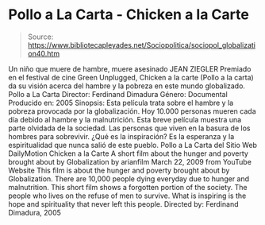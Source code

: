 # Pollo a La Carta - Chicken a la Carte

> Source: https://www.bibliotecapleyades.net/Sociopolitica/sociopol_globalization40.htm

Un niño que muere de hambre,
muere asesinado
JEAN ZIEGLER
Premiado en el festival de cine
Green Unplugged, Chicken a la carte
(Pollo
a la carta) da su visión acerca del hambre y la pobreza en este mundo
globalizado.
Pollo a La Carta
Director: Ferdinand Dimadura
Género: Documental
Producido en: 2005
Sinopsis:
Esta película trata sobre el hambre y la pobreza provocada por la
globalización. Hoy 10.000 personas mueren cada día debido al hambre y la
malnutrición.
Esta breve película muestra una parte olvidada de la sociedad.
Las personas que viven en la basura de los hombres para sobrevivir.
¿Qué es
la inspiración? Es la esperanza y la espiritualidad que nunca salió de este
pueblo.
Pollo a La Carta
del Sitio Web
DailyMotion
Chicken a la Carte
A short film about the hunger and poverty brought about
by Globalization
by
arianfilm
March 22, 2009
from
YouTube Website
This film is about the hunger and poverty brought about by Globalization.
There are 10,000 people dying everyday due to hunger and malnutrition. This
short film shows a forgotten portion of the society. The people who lives on
the refuse of men to survive. What is inspiring is the hope and spirituality
that never left this people.
Directed by: Ferdinand Dimadura, 2005
